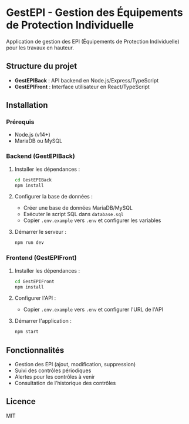 # GestEPI - Gestion des Équipements de Protection Individuelle

Application de gestion des EPI (Équipements de Protection Individuelle) pour les travaux en hauteur.

## Structure du projet

- **GestEPIBack** : API backend en Node.js/Express/TypeScript
- **GestEPIFront** : Interface utilisateur en React/TypeScript

## Installation

### Prérequis

- Node.js (v14+)
- MariaDB ou MySQL

### Backend (GestEPIBack)

1. Installer les dépendances :
   ```bash
   cd GestEPIBack
   npm install
   ```

2. Configurer la base de données :
   - Créer une base de données MariaDB/MySQL
   - Exécuter le script SQL dans `database.sql`
   - Copier `.env.example` vers `.env` et configurer les variables

3. Démarrer le serveur :
   ```bash
   npm run dev
   ```

### Frontend (GestEPIFront)

1. Installer les dépendances :
   ```bash
   cd GestEPIFront
   npm install
   ```

2. Configurer l'API :
   - Copier `.env.example` vers `.env` et configurer l'URL de l'API

3. Démarrer l'application :
   ```bash
   npm start
   ```

## Fonctionnalités

- Gestion des EPI (ajout, modification, suppression)
- Suivi des contrôles périodiques
- Alertes pour les contrôles à venir
- Consultation de l'historique des contrôles

## Licence

MIT 